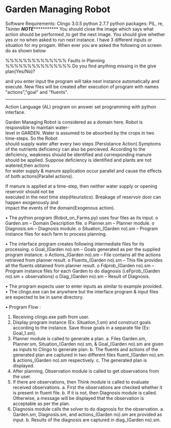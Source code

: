 Garden Managing Robot
============
Software Requirements:
Clingo 3.0.5
python 2.7.7
python packages: PIL, re, Tkinter
*************************NOTE************************************
You should close the image which says what action should be performed ,to get the next image.
You should give whether yes or no when asked to run next instance.
I have 3 different inputs or situation for my progam. When ever you are asked the following on screen do as shown below 

%%%%%%%%%%%%%% Faults in Planning %%%%%%%%%%%%%%% 
Do you find anything missing in the give plan(Yes/No)?


 and you enter input the program will take next instance automatically and execute.
New files will be created after execution of program with names "actions","goal" and "fluents".

***********************************************************************************



Action Language (AL) program on answer set programming with python interface.



  Garden Managing Robot is considered as a domain here. Robot is responsible to maintain water-  
  level in GARDEN. Water is assumed to be absorbed by the crops in two time-steps. So the Robot     
  should supply water after every two steps (Persistance Action).Symptoms of the nutrients deficiency 
  can also be percieved. According to the deficiency, weakness should be identified and corresponding 
  manure should be applied. Suppose deficiency is identified and plants are not watered,then actions   
  for water supply & manure application occur parallel and cause the effects of both actions(Parallel 
  actions).                                                                                           
                                                                                                      
  If manure is applied at a time-step, then neither water supply or opening reservoir should not be    
  executed in the next time step(Heuristics). Breakage of reservoir door can happen exogenously and   
  impact the events of the domain(Exogenous action).                                                  


•	The python program (Robot_on_Farms.py) uses four files as its input.
  o Garden.sm – Domain Description file.
  o	Planner.sm – Planner module.
  o	Diagnosis.sm – Diagnosis module.
  o	Situation_(Garden no).sm – Program instance files for each farm to process planning.
  
•	The interface program creates following intermediate files for its processing.
  o	Goal_(Garden no).sm – Goals generated as per the supplied program instance.
  o	Actions_(Garden no).sm – File contains all the actions retrieved from planner result.
  o	Fluents_(Garden no).sm – This file provides all the fluents obtained from planner result.
  o	Fdprob_(Garden no).sm – Program instance files for each Garden to do diagnosis (i.eFprob_(Garden no).sm + observations)
  o	Diag_(Garden no).sm – Result of Diagnosis.
  
•	The program expects user to enter inputs as similar to example provided.
•	The clingo.exe can be anywhere but the interface program & input files are expected to be in same directory.

•	Program Flow :
  1.	Receiving clingo.exe path from user.
  2.	Display program instance (Ex: Situation_1.sm) and construct goals according to the instance. Save those goals in a separate file (Ex: Goal_1.sm).
  3.	Planner module is called to generate a plan.
      a.	Files Garden.sm, Planner.sm, Situation_(Garden no).sm, & Goal_(Garden no).sm are given as inputs to Clingo to generate plan.
      b.	The fluents and actions of the generated plan are captured in two different files fluent_(Garden no).sm & actions_(Garden no).sm respectively.
      c.	The generated plan is displayed.
  4.	After planning, Observation module is called to get observations from the user.
  5.	If there are observations, then Think module is called to evaluate received observations.
      a.	First the observations are checked whether it is present in fluent file.
      b.	If it is not, then Diagnosis module is called. Otherwise, a message will be displayed that the observation is acceptable as per the plan.
  6.	Diagnosis module calls the solver to do diagnosis for the observation.
      a.	Garden.sm, Diagnosis.sm, and actions_(Garden no).sm are provided as input.
      b.	Results of the diagnosis are captured in diag_(Garden no).sm.


